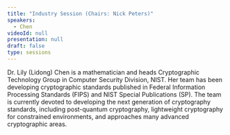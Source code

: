 ```yaml
---
title: "Industry Session (Chairs: Nick Peters)"
speakers:
  - Chen
videoId: null
presentation: null
draft: false
type: sessions
---
```

Dr. Lily (Lidong) Chen is a mathematician and heads Cryptographic Technology Group in Computer Security Division, NIST. Her team has been developing cryptographic standards published in Federal Information Processing Standards (FIPS) and NIST Special Publications (SP). The team is currently devoted to developing the next generation of cryptography standards, including post-quantum cryptography, lightweight cryptography for constrained environments, and approaches many advanced cryptographic areas.



<!-- fields to use above: -->
<!-- videoId: "Vfl9pPh6ipI" -->
<!-- presentation: "/slides/invited-MargaridaPereira.pdf" -->
